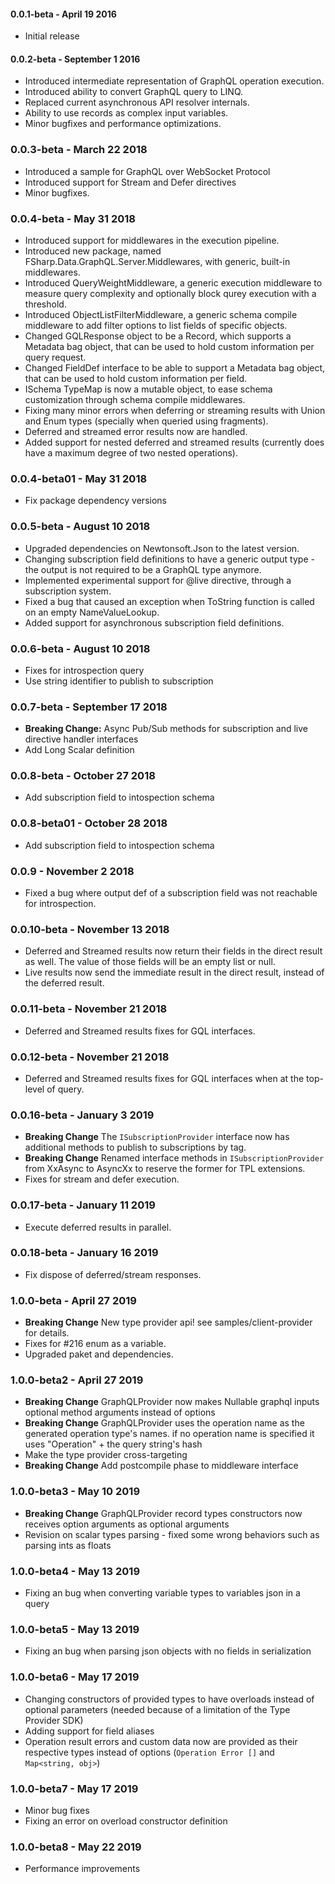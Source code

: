 #### 0.0.1-beta - April 19 2016
* Initial release

#### 0.0.2-beta - September 1 2016
* Introduced intermediate representation of GraphQL operation execution.
* Introduced ability to convert GraphQL query to LINQ.
* Replaced current asynchronous API resolver internals.
* Ability to use records as complex input variables.
* Minor bugfixes and performance optimizations.

### 0.0.3-beta - March 22 2018
* Introduced a sample for GraphQL over WebSocket Protocol
* Introduced support for Stream and Defer directives
* Minor bugfixes.

### 0.0.4-beta - May 31 2018
* Introduced support for middlewares in the execution pipeline.
* Introduced new package, named FSharp.Data.GraphQL.Server.Middlewares, with generic, built-in middlewares.
* Introduced QueryWeightMiddleware, a generic execution middleware to measure query complexity and optionally block qurey execution with a threshold.
* Introduced ObjectListFilterMiddleware, a generic schema compile middleware to add filter options to list fields of specific objects.
* Changed GQLResponse object to be a Record, which supports a Metadata bag object, that can be used to hold custom information per query request.
* Changed FieldDef interface to be able to support a Metadata bag object, that can be used to hold custom information per field.
* ISchema TypeMap is now a mutable object, to ease schema customization through schema compile middlewares.
* Fixing many minor errors when deferring or streaming results with Union and Enum types (specially when queried using fragments).
* Deferred and streamed error results now are handled.
* Added support for nested deferred and streamed results (currently does have a maximum degree of two nested operations).

### 0.0.4-beta01 - May 31 2018
* Fix package dependency versions

### 0.0.5-beta - August 10 2018
* Upgraded dependencies on Newtonsoft.Json to the latest version.
* Changing subscription field definitions to have a generic output type - the output is not required to be a GraphQL type anymore.
* Implemented experimental support for @live directive, through a subscription system.
* Fixed a bug that caused an exception when ToString function is called on an empty NameValueLookup.
* Added support for asynchronous subscription field definitions.

### 0.0.6-beta - August 10 2018
* Fixes for introspection query
* Use string identifier to publish to subscription

### 0.0.7-beta - September 17 2018
* **Breaking Change:** Async Pub/Sub methods for subscription and live directive handler interfaces
* Add Long Scalar definition

### 0.0.8-beta - October 27 2018
* Add subscription field to intospection schema

### 0.0.8-beta01 - October 28 2018
* Add subscription field to intospection schema

### 0.0.9 - November 2 2018
* Fixed a bug where output def of a subscription field was not reachable for introspection.

### 0.0.10-beta - November 13 2018
* Deferred and Streamed results now return their fields in the direct result as well. The value of those fields will be an empty list or null.
* Live results now send the immediate result in the direct result, instead of the deferred result.

### 0.0.11-beta - November 21 2018
* Deferred and Streamed results fixes for GQL interfaces.

### 0.0.12-beta - November 21 2018
* Deferred and Streamed results fixes for GQL interfaces when at the top-level of query.

### 0.0.16-beta - January 3 2019
* **Breaking Change** The `ISubscriptionProvider` interface now has additional methods to publish to subscriptions by tag.
* **Breaking Change** Renamed interface methods in `ISubscriptionProvider` from XxAsync to AsyncXx to reserve the former for TPL extensions.
* Fixes for stream and defer execution.

### 0.0.17-beta - January 11 2019
* Execute deferred results in parallel.

### 0.0.18-beta - January 16 2019
* Fix dispose of deferred/stream responses.

### 1.0.0-beta - April 27 2019
* **Breaking Change** New type provider api! see samples/client-provider for details.
* Fixes for #216 enum as a variable.
* Upgraded paket and dependencies.

### 1.0.0-beta2 - April 27 2019
* **Breaking Change** GraphQLProvider now makes Nullable graphql inputs optional method arguments instead of options
* **Breaking Change** GraphQLProvider uses the operation name as the generated operation type's names. if no operation name is specified it uses "Operation" + the query string's hash
* Make the type provider cross-targeting
* **Breaking Change** Add postcompile phase to middleware interface

### 1.0.0-beta3 - May 10 2019
* **Breaking Change** GraphQLProvider record types constructors now receives option arguments as optional arguments
* Revision on scalar types parsing - fixed some wrong behaviors such as parsing ints as floats

### 1.0.0-beta4 - May 13 2019
* Fixing an bug when converting variable types to variables json in a query

### 1.0.0-beta5 - May 13 2019
* Fixing an bug when parsing json objects with no fields in serialization

### 1.0.0-beta6 - May 17 2019
* Changing constructors of provided types to have overloads instead of optional parameters (needed because of a limitation of the Type Provider SDK)
* Adding support for field aliases
* Operation result errors and custom data now are provided as their respective types instead of options (`Operation Error []` and `Map<string, obj>`)

### 1.0.0-beta7 - May 17 2019
* Minor bug fixes
* Fixing an error on overload constructor definition

### 1.0.0-beta8 - May 22 2019
* Performance improvements
